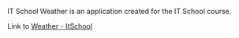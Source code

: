 IT School Weather is an application created for the IT School course.

Link to [Weather - ItSchool](https://rococo-gelato-d5dc7f.netlify.app)
